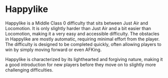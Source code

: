 # Happylike

Happylike is a Middle Class 0 difficulty that sits between Just Air and Locomotion. It is only slightly harder than Just Air and a bit easier than Locomotion, making it a very easy and accessible difficulty. The obstacles in Happylike are mostly automatic, requiring minimal effort from the player. The difficulty is designed to be completed quickly, often allowing players to win by simply moving forward or even AFKing.

Happylike is characterized by its lighthearted and forgiving nature, making it a good introduction for new players before they move on to slightly more challenging difficulties.